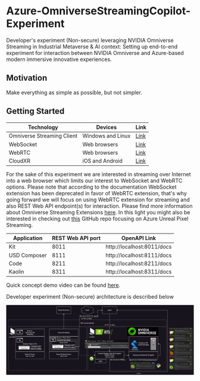# Azure-OmniverseStreamingCopilot-Experiment

Developer's experiment (Non-secure) leveraging NVIDIA Omniverse Streaming in Industrial Metaverse & AI context: Setting up end-to-end experiment for interaction between NVIDIA Omniverse and Azure-based modern immersive innovative experiences.

## Motivation

Make everything as simple as possible, but not simpler.

## Getting Started

| Technology                 | Devices           | Link                                                                                      |
|----------------------------|-------------------|-------------------------------------------------------------------------------------------|
| Omniverse Streaming Client | Windows and Linux | [Link](https://docs.omniverse.nvidia.com/streaming-client/latest/overview.html)           |
| WebSocket                  | Web browsers      | [Link](https://docs.omniverse.nvidia.com/extensions/latest/ext_livestream/websocket.html) |
| WebRTC                     | Web browsers      | [Link](https://docs.omniverse.nvidia.com/extensions/latest/ext_livestream/webrtc.html)    |
| CloudXR                    | iOS and Android   | [Link](https://docs.omniverse.nvidia.com/extensions/latest/ext_cloud-xr.html)             |

For the sake of this experiment we are interested in streaming over Internet into a web browser which limits our interest to WebSocket and WebRTC options. Please note that according to the documentation WebSocket extension has been deprecated in favor of WebRTC extension, that's why going forward we will focus on using WebRTC extension for streaming and also REST Web API endpoint(s) for interaction. Please find more information about Omniverse Streaming Extensions [here](https://docs.omniverse.nvidia.com/extensions/latest/ext_livestream/overview.html). In this light you might also be interested in checking out [this](https://github.com/alexanikiev/Azure-PixelStreamingCopilot-Sample) GitHub repo focusing on Azure Unreal Pixel Streaming.

| Application  | REST Web API port | OpenAPI Link               |
|--------------|-------------------|----------------------------|
| Kit          | 8011              | http://localhost:8011/docs |
| USD Composer | 8111              | http://localhost:8111/docs |
| Code         | 8211              | http://localhost:8211/docs |
| Kaolin       | 8311              | http://localhost:8311/docs |

Quick concept demo video can be found [here](https://www.youtube.com/watch?v=SKfS-sZuoTw).

Developer experiment (Non-secure) architecture is described below

![Developer experiment (Non-secure) architecture](/docs/images/experiment-dev-arch-dark.png)
